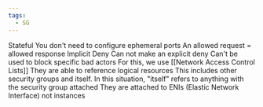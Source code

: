 ```yaml
---
tags:
  - SG
---
```


Stateful
	You don't need to configure ephemeral ports
	An allowed request = allowed response
Implicit Deny
	Can not make an explicit deny
	Can't be used to block specific bad actors
		For this, we use [[Network Access Control Lists]]
They are able to reference logical resources
	This includes other security groups and itself. In this situation, "itself" refers to anything with the security group attached
They are attached to ENIs (Elastic Network Interface) not instances